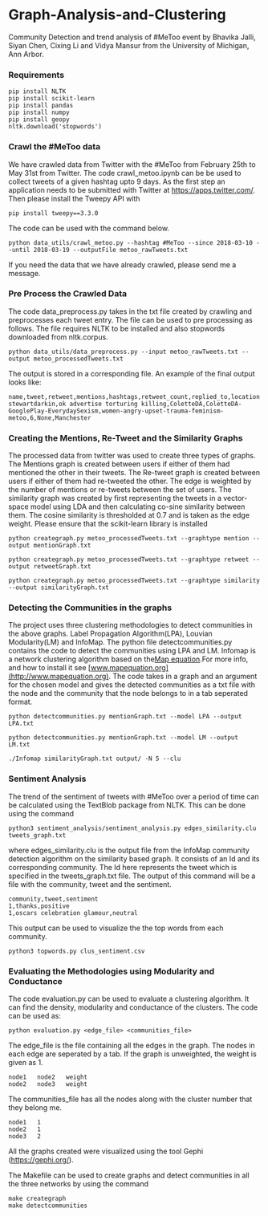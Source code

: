 # Graph-Analysis-and-Clustering
Community Detection and trend analysis of #MeToo event by Bhavika Jalli, Siyan Chen, Cixing Li and Vidya Mansur from the University of Michigan, Ann Arbor.

### Requirements
```
pip install NLTK
pip install scikit-learn
pip install pandas
pip install numpy
pip install geopy
nltk.download('stopwords')
```

### Crawl the #MeToo data
We have crawled data from Twitter with the #MeToo from February 25th to May 31st from Twitter. The code crawl_metoo.ipynb can be be used to collect tweets of a given hashtag upto 9 days. As the first step an application needs to be submitted with Twitter at https://apps.twitter.com/. Then please install the Tweepy API with
```
pip install tweepy==3.3.0
```
The code can be used with the command below. 
```
python data_utils/crawl_metoo.py --hashtag #MeToo --since 2018-03-10 --until 2018-03-19 --outputFile metoo_rawTweets.txt
```
If you need the data that we have already crawled, please send me a message.

### Pre Process the Crawled Data

The code data_preprocess.py takes in the txt file created by crawling and preprocesses each tweet entry. The file can be used to pre processing as follows. The file requires NLTK to be installed and also stopwords downloaded from nltk.corpus.
```
python data_utils/data_preprocess.py --input metoo_rawTweets.txt --output metoo_processedTweets.txt
```
The output is stored in a corresponding file. An example of the final output looks like:
```
name,tweet,retweet,mentions,hashtags,retweet_count,replied_to,location
stewartdarkin,ok advertise torturing killing,ColetteDA,ColetteDA-GooglePlay-EverydaySexism,women-angry-upset-trauma-feminism-metoo,6,None,Manchester
```
### Creating the Mentions, Re-Tweet and the Similarity Graphs
The processed data from twitter was used to create three types of graphs. The Mentions graph is created between users if either of them had mentioned the other in their tweets. The Re-tweet graph is created between users if either of them had re-tweeted the other. The edge is weighted by the number of mentions or re-tweets between the set of users. 
The similarity graph was created by first representing the tweets in a vector-space model using LDA and then calculating co-sine similarity between them. The cosine similarity is thresholded at 0.7 and is taken as the edge weight.
Please ensure that the scikit-learn library is installed
```
python creategraph.py metoo_processedTweets.txt --graphtype mention --output mentionGraph.txt

python creategraph.py metoo_processedTweets.txt --graphtype retweet --output retweetGraph.txt

python creategraph.py metoo_processedTweets.txt --graphtype similarity --output similarityGraph.txt
```
### Detecting the Communities in the graphs
The project uses three clustering methodologies to detect communities in the above graphs. Label Propagation Algorithm(LPA), Louvian Modularity(LM) and InfoMap. The python file detectcommunities.py contains the code to detect the communities using LPA and LM. 
Infomap is a network clustering algorithm based on the[Map equation](http://www.mapequation.org/publications.html#Rosvall-Axelsson-Bergstrom-2009-Map-equation).For more info, and how to install it see [www.mapequation.org](http://www.mapequation.org).
The code takes in a graph and an argument for the chosen model and gives the detected communities as a txt file with the node and the community that the node belongs to in a tab seperated format. 
```
python detectcommunities.py mentionGraph.txt --model LPA --output LPA.txt

python detectcommunities.py mentionGraph.txt --model LM --output LM.txt

./Infomap similarityGraph.txt output/ -N 5 --clu
```
### Sentiment Analysis 
The trend of the sentiment of tweets with #MeToo over a period of time can be calculated using the TextBlob package from NLTK. This can be done using the command
```
python3 sentiment_analysis/sentiment_analysis.py edges_similarity.clu tweets_graph.txt
```
where edges_similarity.clu is the output file from the InfoMap community detection algorithm on the similarity based graph. It consists of an Id and its corresponding community. The Id here represents the tweet which is specified in the tweets_graph.txt file. The output of this command will be a file with the community, tweet and the sentiment.
```
community,tweet,sentiment
1,thanks,positive
1,oscars celebration glamour,neutral   
```
This output can be used to visualize the the top words from each community.
```
python3 topwords.py clus_sentiment.csv
```
### Evaluating the Methodologies using Modularity and Conductance

The code evaluation.py can be used to evaluate a clustering algorithm. It can find the density, modularity and conductance of the clusters. The code can be used as:
```
python evaluation.py <edge_file> <communities_file>
```
The edge_file is the file containing all the edges in the graph. The nodes in each edge are seperated by a tab. If the graph is unweighted, the weight is given as 1.
```
node1   node2   weight
node2   node3   weight
```

The communities_file has all the nodes along with the cluster number that they belong me.
```
node1   1
node2   1
node3   2
```
All the graphs created were visualized using the tool Gephi (https://gephi.org/).

The Makefile can be used to create graphs and detect communities in all the three networks by using the command
```
make creategraph
make detectcommunities
```

